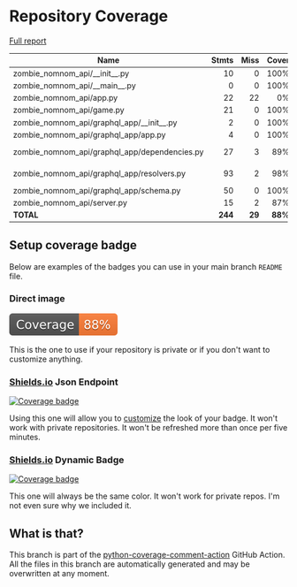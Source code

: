 # Repository Coverage

[Full report](https://htmlpreview.github.io/?https://github.com/Carrera-Dev-Consulting/zombie-nomnom-api/blob/python-coverage-comment-action-data/htmlcov/index.html)

| Name                                             |    Stmts |     Miss |   Cover |   Missing |
|------------------------------------------------- | -------: | -------: | ------: | --------: |
| zombie\_nomnom\_api/\_\_init\_\_.py              |       10 |        0 |    100% |           |
| zombie\_nomnom\_api/\_\_main\_\_.py              |        0 |        0 |    100% |           |
| zombie\_nomnom\_api/app.py                       |       22 |       22 |      0% |      7-39 |
| zombie\_nomnom\_api/game.py                      |       21 |        0 |    100% |           |
| zombie\_nomnom\_api/graphql\_app/\_\_init\_\_.py |        2 |        0 |    100% |           |
| zombie\_nomnom\_api/graphql\_app/app.py          |        4 |        0 |    100% |           |
| zombie\_nomnom\_api/graphql\_app/dependencies.py |       27 |        3 |     89% |16, 24, 28 |
| zombie\_nomnom\_api/graphql\_app/resolvers.py    |       93 |        2 |     98% |  117, 119 |
| zombie\_nomnom\_api/graphql\_app/schema.py       |       50 |        0 |    100% |           |
| zombie\_nomnom\_api/server.py                    |       15 |        2 |     87% |      9-10 |
|                                        **TOTAL** |  **244** |   **29** | **88%** |           |


## Setup coverage badge

Below are examples of the badges you can use in your main branch `README` file.

### Direct image

[![Coverage badge](https://raw.githubusercontent.com/Carrera-Dev-Consulting/zombie-nomnom-api/python-coverage-comment-action-data/badge.svg)](https://htmlpreview.github.io/?https://github.com/Carrera-Dev-Consulting/zombie-nomnom-api/blob/python-coverage-comment-action-data/htmlcov/index.html)

This is the one to use if your repository is private or if you don't want to customize anything.

### [Shields.io](https://shields.io) Json Endpoint

[![Coverage badge](https://img.shields.io/endpoint?url=https://raw.githubusercontent.com/Carrera-Dev-Consulting/zombie-nomnom-api/python-coverage-comment-action-data/endpoint.json)](https://htmlpreview.github.io/?https://github.com/Carrera-Dev-Consulting/zombie-nomnom-api/blob/python-coverage-comment-action-data/htmlcov/index.html)

Using this one will allow you to [customize](https://shields.io/endpoint) the look of your badge.
It won't work with private repositories. It won't be refreshed more than once per five minutes.

### [Shields.io](https://shields.io) Dynamic Badge

[![Coverage badge](https://img.shields.io/badge/dynamic/json?color=brightgreen&label=coverage&query=%24.message&url=https%3A%2F%2Fraw.githubusercontent.com%2FCarrera-Dev-Consulting%2Fzombie-nomnom-api%2Fpython-coverage-comment-action-data%2Fendpoint.json)](https://htmlpreview.github.io/?https://github.com/Carrera-Dev-Consulting/zombie-nomnom-api/blob/python-coverage-comment-action-data/htmlcov/index.html)

This one will always be the same color. It won't work for private repos. I'm not even sure why we included it.

## What is that?

This branch is part of the
[python-coverage-comment-action](https://github.com/marketplace/actions/python-coverage-comment)
GitHub Action. All the files in this branch are automatically generated and may be
overwritten at any moment.